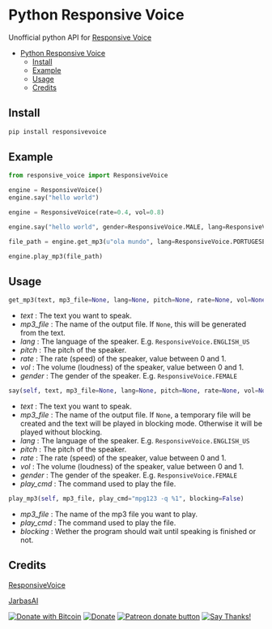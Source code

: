 # Python Responsive Voice

Unofficial python API for [Responsive Voice](https://responsivevoice.org)

- [Python Responsive Voice](#python-responsive-voice)
  * [Install](#install)
  * [Example](#example)
  * [Usage](#usage)
  * [Credits](#credits)
  
## Install
```python
pip install responsivevoice
```
## Example

```python
from responsive_voice import ResponsiveVoice

engine = ResponsiveVoice()
engine.say("hello world")

engine = ResponsiveVoice(rate=0.4, vol=0.8)

engine.say("hello world", gender=ResponsiveVoice.MALE, lang=ResponsiveVoice.ENGLISH_US)

file_path = engine.get_mp3(u"ola mundo", lang=ResponsiveVoice.PORTUGESE_PT)

engine.play_mp3(file_path)
```
## Usage
```python
get_mp3(text, mp3_file=None, lang=None, pitch=None, rate=None, vol=None, gender=None)
```
- *text* : The text you want to speak.
- *mp3_file* : The name of the output file. If `None`, this will be generated from the text.
- *lang* : The language of the speaker. E.g. `ResponsiveVoice.ENGLISH_US`
- *pitch* : The pitch of the speaker.
- *rate* : The rate (speed) of the speaker, value between 0 and 1.
- *vol* : The volume (loudness) of the speaker, value between 0 and 1.
- *gender* : The gender of the speaker. E.g. `ResponsiveVoice.FEMALE`

```python
say(self, text, mp3_file=None, lang=None, pitch=None, rate=None, vol=None, gender=None, play_cmd="mpg123 -q %1")
```
- *text* : The text you want to speak.
- *mp3_file* : The name of the output file. If `None`, a temporary file will be created and the text will be played in blocking mode. Otherwise it will be played without blocking.
- *lang* : The language of the speaker. E.g. `ResponsiveVoice.ENGLISH_US`
- *pitch* : The pitch of the speaker.
- *rate* : The rate (speed) of the speaker, value between 0 and 1.
- *vol* : The volume (loudness) of the speaker, value between 0 and 1.
- *gender* : The gender of the speaker. E.g. `ResponsiveVoice.FEMALE`
- *play_cmd* : The command used to play the file.

```python
play_mp3(self, mp3_file, play_cmd="mpg123 -q %1", blocking=False)
```
- *mp3_file* : The name of the mp3 file you want to play.
- *play_cmd* : The command used to play the file.
- *blocking* : Wether the program should wait until speaking is finished or not.

## Credits

[ResponsiveVoice](https://responsivevoice.org/)

[JarbasAI](https://jarbasal.github.io)

[![Donate with Bitcoin](https://en.cryptobadges.io/badge/micro/1QJNhKM8tVv62XSUrST2vnaMXh5ADSyYP8)](https://en.cryptobadges.io/donate/1QJNhKM8tVv62XSUrST2vnaMXh5ADSyYP8)
[![Donate](https://img.shields.io/badge/Donate-PayPal-green.svg)](https://paypal.me/jarbasai)
<span class="badge-patreon"><a href="https://www.patreon.com/jarbasAI" title="Donate to this project using Patreon"><img src="https://img.shields.io/badge/patreon-donate-yellow.svg" alt="Patreon donate button" /></a></span>
[![Say Thanks!](https://img.shields.io/badge/Say%20Thanks-!-1EAEDB.svg)](https://saythanks.io/to/JarbasAl)

